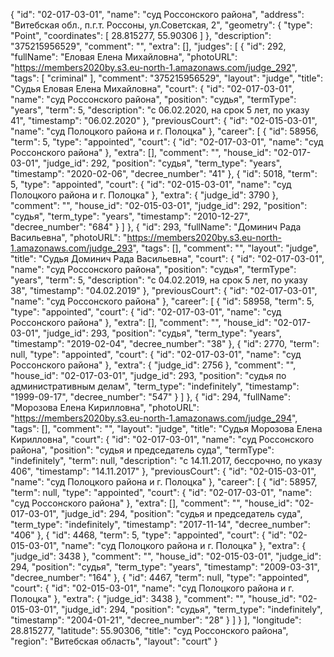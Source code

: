 {
    "id": "02-017-03-01",
    "name": "суд Россонского района",
    "address": "Витебская обл., п.г.т. Россоны, ул.Советская, 2",
    "geometry": {
        "type": "Point",
        "coordinates": [
            28.815277,
            55.90306
        ]
    },
    "description": "375215956529",
    "comment": "",
    "extra": [],
    "judges": [
        {
            "id": 292,
            "fullName": "Еловая Елена Михайловна",
            "photoURL": "https://members2020by.s3.eu-north-1.amazonaws.com/judge_292",
            "tags": [
                "criminal"
            ],
            "comment": "375215956529",
            "layout": "judge",
            "title": "Судья Еловая Елена Михайловна",
            "court": {
                "id": "02-017-03-01",
                "name": "суд Россонского района",
                "position": "судья",
                "termType": "years",
                "term": 5,
                "description": "c 06.02.2020, на срок 5 лет, по указу 41",
                "timestamp": "06.02.2020"
            },
            "previousCourt": {
                "id": "02-015-03-01",
                "name": "суд Полоцкого района и г. Полоцка"
            },
            "career": [
                {
                    "id": 58956,
                    "term": 5,
                    "type": "appointed",
                    "court": {
                        "id": "02-017-03-01",
                        "name": "суд Россонского района"
                    },
                    "extra": [],
                    "comment": "",
                    "house_id": "02-017-03-01",
                    "judge_id": 292,
                    "position": "судья",
                    "term_type": "years",
                    "timestamp": "2020-02-06",
                    "decree_number": "41"
                },
                {
                    "id": 5018,
                    "term": 5,
                    "type": "appointed",
                    "court": {
                        "id": "02-015-03-01",
                        "name": "суд Полоцкого района и г. Полоцка"
                    },
                    "extra": {
                        "judge_id": 3790
                    },
                    "comment": "",
                    "house_id": "02-015-03-01",
                    "judge_id": 292,
                    "position": "судья",
                    "term_type": "years",
                    "timestamp": "2010-12-27",
                    "decree_number": "684"
                }
            ]
        },
        {
            "id": 293,
            "fullName": "Доминич Рада Васильевна",
            "photoURL": "https://members2020by.s3.eu-north-1.amazonaws.com/judge_293",
            "tags": [],
            "comment": "",
            "layout": "judge",
            "title": "Судья Доминич Рада Васильевна",
            "court": {
                "id": "02-017-03-01",
                "name": "суд Россонского района",
                "position": "судья",
                "termType": "years",
                "term": 5,
                "description": "c 04.02.2019, на срок 5 лет, по указу 38",
                "timestamp": "04.02.2019"
            },
            "previousCourt": {
                "id": "02-017-03-01",
                "name": "суд Россонского района"
            },
            "career": [
                {
                    "id": 58958,
                    "term": 5,
                    "type": "appointed",
                    "court": {
                        "id": "02-017-03-01",
                        "name": "суд Россонского района"
                    },
                    "extra": [],
                    "comment": "",
                    "house_id": "02-017-03-01",
                    "judge_id": 293,
                    "position": "судья",
                    "term_type": "years",
                    "timestamp": "2019-02-04",
                    "decree_number": "38"
                },
                {
                    "id": 2770,
                    "term": null,
                    "type": "appointed",
                    "court": {
                        "id": "02-017-03-01",
                        "name": "суд Россонского района"
                    },
                    "extra": {
                        "judge_id": 2756
                    },
                    "comment": "",
                    "house_id": "02-017-03-01",
                    "judge_id": 293,
                    "position": "судья по административным делам",
                    "term_type": "indefinitely",
                    "timestamp": "1999-09-17",
                    "decree_number": "547"
                }
            ]
        },
        {
            "id": 294,
            "fullName": "Морозова Елена Кирилловна",
            "photoURL": "https://members2020by.s3.eu-north-1.amazonaws.com/judge_294",
            "tags": [],
            "comment": "",
            "layout": "judge",
            "title": "Судья Морозова Елена Кирилловна",
            "court": {
                "id": "02-017-03-01",
                "name": "суд Россонского района",
                "position": "судья и председатель суда",
                "termType": "indefinitely",
                "term": null,
                "description": "c 14.11.2017, бессрочно, по указу 406",
                "timestamp": "14.11.2017"
            },
            "previousCourt": {
                "id": "02-015-03-01",
                "name": "суд Полоцкого района и г. Полоцка"
            },
            "career": [
                {
                    "id": 58957,
                    "term": null,
                    "type": "appointed",
                    "court": {
                        "id": "02-017-03-01",
                        "name": "суд Россонского района"
                    },
                    "extra": [],
                    "comment": "",
                    "house_id": "02-017-03-01",
                    "judge_id": 294,
                    "position": "судья и председатель суда",
                    "term_type": "indefinitely",
                    "timestamp": "2017-11-14",
                    "decree_number": "406"
                },
                {
                    "id": 4468,
                    "term": 5,
                    "type": "appointed",
                    "court": {
                        "id": "02-015-03-01",
                        "name": "суд Полоцкого района и г. Полоцка"
                    },
                    "extra": {
                        "judge_id": 3438
                    },
                    "comment": "",
                    "house_id": "02-015-03-01",
                    "judge_id": 294,
                    "position": "судья",
                    "term_type": "years",
                    "timestamp": "2009-03-31",
                    "decree_number": "164"
                },
                {
                    "id": 4467,
                    "term": null,
                    "type": "appointed",
                    "court": {
                        "id": "02-015-03-01",
                        "name": "суд Полоцкого района и г. Полоцка"
                    },
                    "extra": {
                        "judge_id": 3438
                    },
                    "comment": "",
                    "house_id": "02-015-03-01",
                    "judge_id": 294,
                    "position": "судья",
                    "term_type": "indefinitely",
                    "timestamp": "2004-01-21",
                    "decree_number": "28"
                }
            ]
        }
    ],
    "longitude": 28.815277,
    "latitude": 55.90306,
    "title": "суд Россонского района",
    "region": "Витебская область",
    "layout": "court"
}